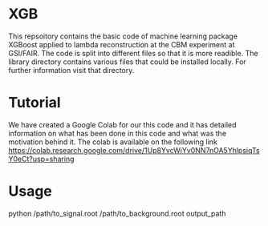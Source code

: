 # XGB
This repsoitory contains the basic code of machine learning package XGBoost applied to lambda reconstruction at the CBM experiment at GSI/FAIR.
The code is split into different files so that it is more readible. The library directory contains various files that could be installed locally. For further information visit that directory.

# Tutorial
We have created a Google Colab for our this code and it has detailed information on what has been done in this code and what was the motivation behind it. The colab is available on the following link
https://colab.research.google.com/drive/1Up8YvcWiYv0NN7nOA5YhlpsiqTsY0eCt?usp=sharing

# Usage

python /path/to_signal.root  /path/to_background.root  output_path
